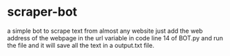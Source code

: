 # scraper-bot
a simple bot to scrape text from almost any website
just add the web address of the webpage in the url variable in code line 14 of BOT.py and run the file and it will save all the text in a output.txt file.
